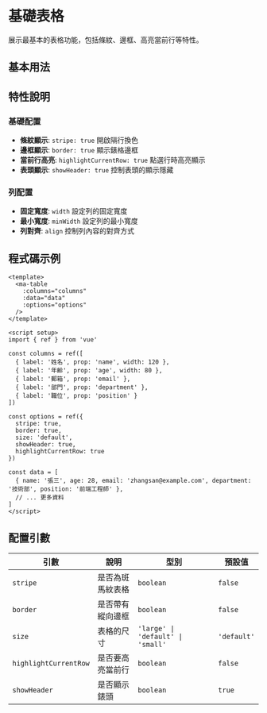 # 基礎表格

展示最基本的表格功能，包括條紋、邊框、高亮當前行等特性。

## 基本用法

<DemoPreview dir="demos/ma-table/basic" />

## 特性說明

### 基礎配置
- **條紋顯示**: `stripe: true` 開啟隔行換色
- **邊框顯示**: `border: true` 顯示錶格邊框  
- **當前行高亮**: `highlightCurrentRow: true` 點選行時高亮顯示
- **表頭顯示**: `showHeader: true` 控制表頭的顯示隱藏

### 列配置
- **固定寬度**: `width` 設定列的固定寬度
- **最小寬度**: `minWidth` 設定列的最小寬度
- **列對齊**: `align` 控制列內容的對齊方式

## 程式碼示例

```vue
<template>
  <ma-table
    :columns="columns"
    :data="data"
    :options="options"
  />
</template>

<script setup>
import { ref } from 'vue'

const columns = ref([
  { label: '姓名', prop: 'name', width: 120 },
  { label: '年齡', prop: 'age', width: 80 },
  { label: '郵箱', prop: 'email' },
  { label: '部門', prop: 'department' },
  { label: '職位', prop: 'position' }
])

const options = ref({
  stripe: true,
  border: true,
  size: 'default',
  showHeader: true,
  highlightCurrentRow: true
})

const data = [
  { name: '張三', age: 28, email: 'zhangsan@example.com', department: '技術部', position: '前端工程師' },
  // ... 更多資料
]
</script>
```

## 配置引數

| 引數 | 說明 | 型別 | 預設值 |
|-----|------|-----|--------|
| `stripe` | 是否為斑馬紋表格 | `boolean` | `false` |
| `border` | 是否帶有縱向邊框 | `boolean` | `false` |
| `size` | 表格的尺寸 | `'large' \| 'default' \| 'small'` | `'default'` |
| `highlightCurrentRow` | 是否要高亮當前行 | `boolean` | `false` |
| `showHeader` | 是否顯示錶頭 | `boolean` | `true` |